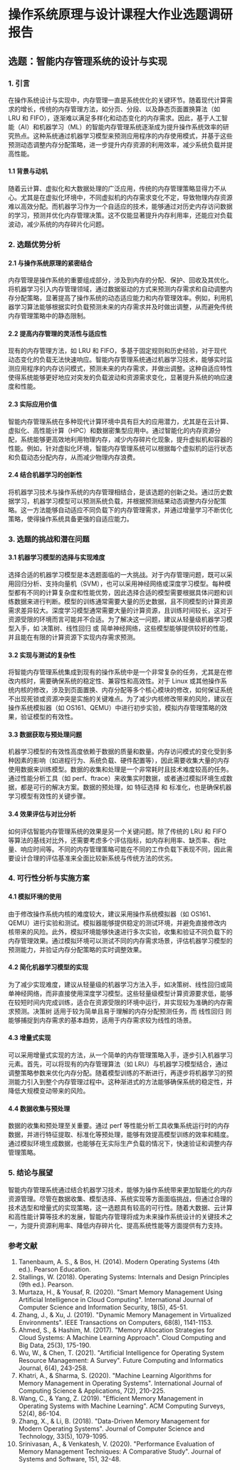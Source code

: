 # 操作系统原理与设计课程大作业选题调研报告
## 选题：智能内存管理系统的设计与实现

### 1. 引言
在操作系统设计与实现中，内存管理一直是系统优化的关键环节。随着现代计算需求的增长，传统的内存管理方法，如分页、分段、以及静态页面置换算法（如 LRU 和 FIFO），逐渐难以满足多样化和动态变化的内存需求。因此，基于人工智能（AI）和机器学习（ML）的智能内存管理系统逐渐成为提升操作系统效率的研究热点。这种系统通过机器学习模型来预测应用程序的内存使用模式，并基于这些预测动态调整内存分配策略，进一步提升内存资源的利用效率，减少系统负载并提高性能。

#### 1.1 背景与动机
随着云计算、虚拟化和大数据处理的广泛应用，传统的内存管理策略显得力不从心。尤其是在虚拟化环境中，不同虚拟机的内存需求变化不定，导致物理内存资源难以高效分配。而机器学习作为一个自适应的技术，能够通过对历史内存访问数据的学习，预测并优化内存管理决策。这不仅能显著提升内存利用率，还能应对负载波动，减少系统的内存碎片化问题。

### 2. 选题优势分析
#### 2.1 与操作系统原理的紧密结合
内存管理是操作系统的重要组成部分，涉及到内存的分配、保护、回收及其优化。将机器学习引入内存管理领域，通过数据驱动的方式来预测内存需求和自动调整内存分配策略，显著提高了操作系统的动态适应能力和内存管理效率。例如，利用机器学习算法能够根据实时负载预测未来的内存需求并及时做出调整，从而避免传统内存管理策略中的静态限制。

#### 2.2 提高内存管理的灵活性与适应性
现有的内存管理方法，如 LRU 和 FIFO，多基于固定规则和历史经验，对于现代动态变化的负载无法快速响应。智能内存管理系统通过机器学习技术，能够实时监测应用程序的内存访问模式，预测未来的内存需求，并做出调整。这种自适应特性使得系统能够更好地应对突发的负载波动和资源需求变化，显著提升系统的响应速度和性能。

#### 2.3 实际应用价值
智能内存管理系统在多种现代计算环境中具有巨大的应用潜力，尤其是在云计算、虚拟化、高性能计算（HPC）和数据密集型应用中。通过智能化的内存资源分配，系统能够更高效地利用物理内存，减少内存碎片化现象，提升虚拟机和容器的性能。例如，针对虚拟化环境，智能内存管理系统可以根据每个虚拟机的运行状态和负载动态分配内存，从而减少物理内存浪费。

#### 2.4 结合机器学习的创新性
将机器学习技术与操作系统的内存管理相结合，是该选题的创新之处。通过历史数据学习，机器学习模型可以预测系统负载，并根据预测结果动态调整内存分配策略。这一方法能够自动适应不同负载下的内存管理需求，并通过增量学习不断优化策略，使得操作系统具备更强的自适应能力。

### 3. 选题的挑战和潜在问题
#### 3.1 机器学习模型的选择与实现难度
选择合适的机器学习模型是本选题面临的一大挑战。对于内存管理问题，既可以采用回归分析、支持向量机（SVM），也可以采用神经网络或深度学习模型。每种模型都有不同的计算复杂度和性能优势，因此选择合适的模型需要根据具体问题和训练数据来进行判断。模型的训练通常需要大量的历史数据，且不同模型的计算资源需求差异较大。深度学习模型通常需要大量的计算资源，且训练时间较长，这对于资源受限的环境而言可能并不合适。为了解决这一问题，建议从轻量级机器学习模型入手，如 决策树、线性回归 或 简单神经网络，这些模型能够提供较好的性能，并且能在有限的计算资源下实现内存需求预测。

#### 3.2 实现与测试的复杂性
将智能内存管理系统集成到现有的操作系统中是一个非常复杂的任务，尤其是在修改内核时，需要确保系统的稳定性、兼容性和高效性。对于 Linux 或其他操作系统内核的修改，涉及到页面置换、内存分配等多个核心模块的修改，如何保证系统不出现死锁或资源冲突是实施的关键难点。为了减少内核修改带来的风险，建议在操作系统模拟器（如 OS161、QEMU）中进行初步实验，模拟内存管理策略的效果，验证模型的有效性。

#### 3.3 数据获取与预处理问题
机器学习模型的有效性高度依赖于数据的质量和数量。内存访问模式的变化受到多种因素的影响（如进程行为、系统负载、硬件配置等），因此需要收集大量的内存使用数据来训练模型。数据的收集和处理是一个非常耗时且技术难度较高的任务。通过性能分析工具（如 perf、ftrace）来收集实时数据，或者通过模拟环境生成数据，都是可行的解决方案。数据的预处理，如 特征选择 和 标准化，也是确保机器学习模型有效性的关键步骤。

#### 3.4 效果评估与对比分析
如何评估智能内存管理系统的效果是另一个关键问题。除了传统的 LRU 和 FIFO 等算法的基线对比外，还需要考虑多个评估指标，如内存利用率、缺页率、吞吐量、响应时间等。不同的内存管理策略可能在不同的工作负载下表现不同，因此需要设计合理的评估基准来全面比较新系统与传统方法的优劣。

### 4. 可行性分析与实施方案
#### 4.1 模拟环境的使用
由于修改操作系统内核的难度较大，建议采用操作系统模拟器（如 OS161、QEMU）进行实验和测试。模拟器能够提供稳定的测试环境，并避免直接修改内核带来的风险。此外，模拟环境能够快速进行多次实验，收集和验证不同负载下的内存管理效果。通过模拟环境可以测试不同的内存需求场景，评估机器学习模型的预测能力，并验证内存分配策略的实时调整效果。

#### 4.2 简化机器学习模型的实现
为了减少实现难度，建议从轻量级的机器学习方法入手，如决策树、线性回归或简单神经网络，而非直接使用深度学习模型。这些轻量级模型计算资源要求低，能够在较短时间内完成训练，适合在资源受限的环境中运行，并实现较为准确的内存需求预测。决策树 适用于较为简单且易于理解的内存分配预测任务，而 线性回归 则能够捕捉到内存需求的基本趋势，适用于内存需求较为线性的场景。

#### 4.3 增量式实现
可以采用增量式实现的方法，从一个简单的内存管理策略入手，逐步引入机器学习元素。首先，可以将现有的内存管理算法（如 LRU）与机器学习模型结合，通过调整策略参数来优化内存分配。随着模型训练的不断进行，再逐步将机器学习的预测能力引入到整个内存管理过程中。这种渐进式的方法能够确保系统的稳定性，并降低大规模变动带来的风险。

#### 4.4 数据收集与预处理
数据的收集和预处理至关重要。通过 perf 等性能分析工具收集系统运行时的内存数据，并进行特征提取、标准化等预处理，能够有效提高模型训练的效率和精度。通过模拟环境生成数据，也能够在无实际生产负载的情况下，快速验证和调整内存管理策略。

### 5. 结论与展望
智能内存管理系统通过结合机器学习技术，能够为操作系统带来更加智能化的内存资源管理。尽管在数据收集、模型选择、系统实现等方面面临挑战，但通过合理的技术选型和增量式的实现策略，这一选题具有较高的可行性。随着大数据、云计算和高性能计算等技术的发展，智能内存管理将成为未来操作系统设计的关键技术之一，为提升资源利用率、降低内存碎片化、提高系统性能等方面提供有力支持。

### 参考文献
1. Tanenbaum, A. S., & Bos, H. (2014). Modern Operating Systems (4th ed.). Pearson Education.
2. Stallings, W. (2018). Operating Systems: Internals and Design Principles (9th ed.). Pearson.
3. Murtaza, H., & Yousaf, R. (2020). "Smart Memory Management Using Artificial Intelligence in Cloud Computing". International Journal of Computer Science and Information Security, 18(5), 45-51.
4. Zhang, J., & Xu, J. (2019). "Dynamic Memory Management in Virtualized Environments". IEEE Transactions on Computers, 68(8), 1141-1153.
5. Ahmed, S., & Hashim, M. (2017). "Memory Allocation Strategies for Cloud Systems: A Machine Learning Approach". Cloud Computing and Big Data, 25(3), 175-190.
6. Wu, W., & Chen, T. (2021). "Artificial Intelligence for Operating System Resource Management: A Survey". Future Computing and Informatics Journal, 6(4), 243-258.
7. Khatri, A., & Sharma, S. (2020). "Machine Learning Algorithms for Memory Management in Operating Systems". International Journal of Computing Science & Applications, 7(2), 210-225.
8. Wang, C., & Yang, Z. (2019). "Efficient Memory Management in Operating Systems with Machine Learning". ACM Computing Surveys, 52(4), 86-104.
9. Zhang, X., & Li, B. (2018). "Data-Driven Memory Management for Modern Operating Systems". Journal of Computer Science and Technology, 33(5), 1079-1095.
10. Srinivasan, A., & Venkatesh, V. (2020). "Performance Evaluation of Memory Management Techniques: A Comparative Study". Journal of Systems and Software, 151, 32-48.
